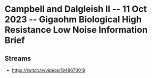 # Campbell and Dalgleish II -- 11 Oct 2023 -- Gigaohm Biological High Resistance Low Noise Information Brief

## Streams
- https://twitch.tv/videos/1948670019

